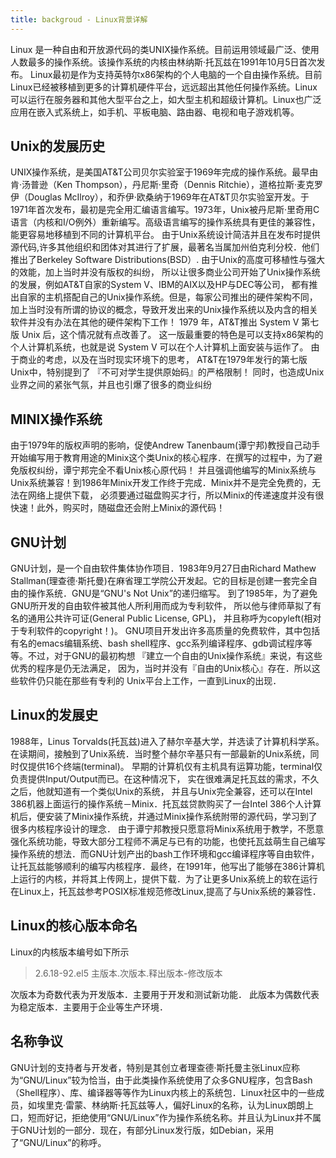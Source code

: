 ```yaml
---
title: backgroud - Linux背景详解
---
```


Linux 是一种自由和开放源代码的类UNIX操作系统。目前运用领域最广泛、使用人数最多的操作系统。该操作系统的内核由林纳斯·托瓦兹在1991年10月5日首次发布。
Linux最初是作为支持英特尔x86架构的个人电脑的一个自由操作系统。目前Linux已经被移植到更多的计算机硬件平台，远远超出其他任何操作系统。Linux可以运行在服务器和其他大型平台之上，如大型主机和超级计算机。Linux也广泛应用在嵌入式系统上，如手机、平板电脑、路由器、电视和电子游戏机等。

## Unix的发展历史

UNIX操作系统，是美国AT&T公司贝尔实验室于1969年完成的操作系统。最早由肯·汤普逊（Ken Thompson），丹尼斯·里奇（Dennis Ritchie），道格拉斯·麦克罗伊（Douglas McIlroy），和乔伊·欧桑纳于1969年在AT&T贝尔实验室开发。于1971年首次发布，最初是完全用汇编语言编写。1973年，Unix被丹尼斯·里奇用C语言（内核和I/O例外）重新编写。高级语言编写的操作系统具有更佳的兼容性，能更容易地移植到不同的计算机平台。
由于Unix系统设计简洁并且在发布时提供源代码,许多其他组织和团体对其进行了扩展，最著名当属加州伯克利分校．他们推出了Berkeley Software Distributions(BSD）.
由于Unix的高度可移植性与强大的效能，加上当时并没有版权的纠纷， 所以让很多商业公司开始了Unix操作系统的发展，例如AT&T自家的System V、IBM的AIX以及HP与DEC等公司， 都有推出自家的主机搭配自己的Unix操作系统。但是，每家公司推出的硬件架构不同，加上当时没有所谓的协议的概念，导致开发出来的Unix操作系统以及内含的相关软件并没有办法在其他的硬件架构下工作！ 1979 年，AT&T推出 System V 第七版 Unix 后，这个情况就有点改善了。 这一版最重要的特色是可以支持x86架构的个人计算机系统，也就是说 System V 可以在个人计算机上面安装与运作了。
由于商业的考虑，以及在当时现实环境下的思考， AT&T在1979年发行的第七版Unix中，特别提到了 『不可对学生提供原始码』的严格限制！ 同时，也造成Unix业界之间的紧张气氛，并且也引爆了很多的商业纠纷

## MINIX操作系统

由于1979年的版权声明的影响，促使Andrew Tanenbaum(谭宁邦)教授自己动手开始编写用于教育用途的Minix这个类Unix的核心程序．在撰写的过程中，为了避免版权纠纷，谭宁邦完全不看Unix核心原代码！ 并且强调他编写的Minix系统与Unix系统兼容！到1986年Minix开发工作终于完成．Minix并不是完全免费的，无法在网络上提供下载， 必须要通过磁盘购买才行，所以Minix的传递速度并没有很快速！此外，购买时，随磁盘还会附上Minix的源代码！

## GNU计划

GNU计划，是一个自由软件集体协作项目．1983年9月27日由Richard Mathew Stallman(理查德·斯托曼)在麻省理工学院公开发起。它的目标是创建一套完全自由的操作系统．GNU是“GNU's Not Unix”的递归缩写。
到了1985年，为了避免GNU所开发的自由软件被其他人所利用而成为专利软件， 所以他与律师草拟了有名的通用公共许可证(General Public License, GPL)， 并且称呼为copyleft(相对于专利软件的copyright！)。
GNU项目开发出许多高质量的免费软件，其中包括有名的emacs编辑系统、bash shell程序、gcc系列编译程序、gdb调试程序等等。不过，对于GNU的最初构想 『建立一个自由的Unix操作系统』来说，有这些优秀的程序是仍无法满足， 因为，当时并没有『自由的Unix核心』存在．所以这些软件仍只能在那些有专利的 Unix平台上工作，一直到Linux的出现．

## Linux的发展史

1988年，Linus Torvalds(托瓦兹)进入了赫尔辛基大学，并选读了计算机科学系。在读期间，接触到了Unix系统．当时整个赫尔辛基只有一部最新的Unix系统，同时仅提供16个终端(terminal)。 早期的计算机仅有主机具有运算功能，terminal仅负责提供Input/Output而已。在这种情况下， 实在很难满足托瓦兹的需求，不久之后，他就知道有一个类似Unix的系统， 并且与Unix完全兼容，还可以在Intel 386机器上面运行的操作系统－Minix．托瓦兹贷款购买了一台Intel 386个人计算机后，便安装了Minix操作系统，并通过Minix操作系统附带的源代码，学习到了很多内核程序设计的理念．
由于谭宁邦教授只愿意将Minix系统用于教学，不愿意强化系统功能，导致大部分工程师不满足与已有的功能，也使托瓦兹萌生自己编写操作系统的想法．而GNU计划产出的bash工作环境和gcc编译程序等自由软件，让托瓦兹能够顺利的编写内核程序．最终，在1991年，他写出了能够在386计算机上运行的内核，并将其上传网上，提供下载．为了让更多Unix系统上的软在运行在Linux上，托瓦兹参考POSIX标准规范修改Linux,提高了与Unix系统的兼容性．

## Linux的核心版本命名

Linux的内核版本编号如下所示

> 2.6.18-92.el5 
主版本.次版本.释出版本-修改版本 

次版本为奇数代表为开发版本．主要用于开发和测试新功能．
此版本为偶数代表为稳定版本．主要用于企业等生产环境．

## 名称争议

GNU计划的支持者与开发者，特别是其创立者理查德·斯托曼主张Linux应称为“GNU/Linux”较为恰当，由于此类操作系统使用了众多GNU程序，包含Bash（Shell程序）、库、编译器等等作为Linux内核上的系统包．Linux社区中的一些成员，如埃里克·雷蒙、林纳斯·托瓦兹等人，偏好Linux的名称，认为Linux朗朗上口，短而好记，拒绝使用“GNU/Linux”作为操作系统名称。并且认为Linux并不属于GNU计划的一部分．现在，有部分Linux发行版，如Debian，采用了“GNU/Linux”的称呼。
